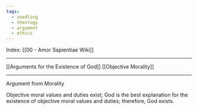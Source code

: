 ```yaml
---
tags:
  - seedling
  - theology
  - argument
  - ethics
---
```

Index: [[00 - Amor Sapientiae Wiki]]

---

[[Arguments for the Existence of God]]
[[Objective Morality]]

---

Argument from Morality

Objective moral values and duties exist; God is the best explanation for the existence of objective moral values and duties; therefore, God exists.